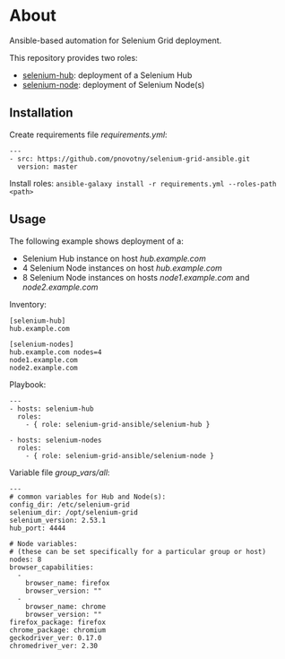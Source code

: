 About
=====
Ansible-based automation for Selenium Grid deployment.

This repository provides two roles:
- [selenium-hub](selenium-hub/README.md):
deployment of a Selenium Hub
- [selenium-node](selenium-node/README.md):
deployment of Selenium Node(s)

Installation
------------

Create requirements file _requirements.yml_:

    ---
    - src: https://github.com/pnovotny/selenium-grid-ansible.git
      version: master

Install roles:
`ansible-galaxy install -r requirements.yml --roles-path <path>`

Usage
-----

The following example shows deployment of a:
- Selenium Hub instance on host _hub.example.com_
- 4 Selenium Node instances on host _hub.example.com_
- 8 Selenium Node instances on hosts _node1.example.com_
and _node2.example.com_

Inventory:

    [selenium-hub]
    hub.example.com

    [selenium-nodes]
    hub.example.com nodes=4
    node1.example.com
    node2.example.com

Playbook:

    ---
    - hosts: selenium-hub
      roles:
        - { role: selenium-grid-ansible/selenium-hub }

    - hosts: selenium-nodes
      roles:
        - { role: selenium-grid-ansible/selenium-node }

Variable file _group_vars/all_:

    ---
    # common variables for Hub and Node(s):
    config_dir: /etc/selenium-grid
    selenium_dir: /opt/selenium-grid
    selenium_version: 2.53.1
    hub_port: 4444

    # Node variables:
    # (these can be set specifically for a particular group or host)
    nodes: 8
    browser_capabilities:
      -
        browser_name: firefox
        browser_version: ""
      -
        browser_name: chrome
        browser_version: ""
    firefox_package: firefox
    chrome_package: chromium
    geckodriver_ver: 0.17.0
    chromedriver_ver: 2.30
